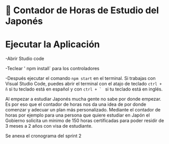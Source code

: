 # 📌 Contador de Horas de Estudio del Japonés

# Ejecutar la Aplicación
-Abrir Studio code 


-Teclear ' npm install` para los controladores


-Después ejecutar el comando `npm start` en el terminal. Si trabajas con Visual Studio Code, puedes abrir el terminal con el atajo de teclado `ctrl + ñ` si tu teclado está en español y con ``ctrl + ` `` si tu teclado está en inglés.

Al empezar a estudiar Japonés mucha gente no sabe por donde empezar. 
Es por eso que el contador de horas nos da una idea de por donde comenzar y 
adecuar un plan más personalizado. 
Mediante el contador de horas por ejemplo para una persona que quiere estudiar en Japón el Gobierno solicita un minimo de 150 horas certificadas para poder residir de 3 meses a 2 años con visa de estudiante. 

Se anexa el cronograma del sprint 2 

